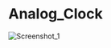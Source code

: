 # Analog_Clock


![Screenshot_1](https://user-images.githubusercontent.com/76811812/128874226-5eb547bc-5a26-4255-819b-f75749c63bf4.png)
